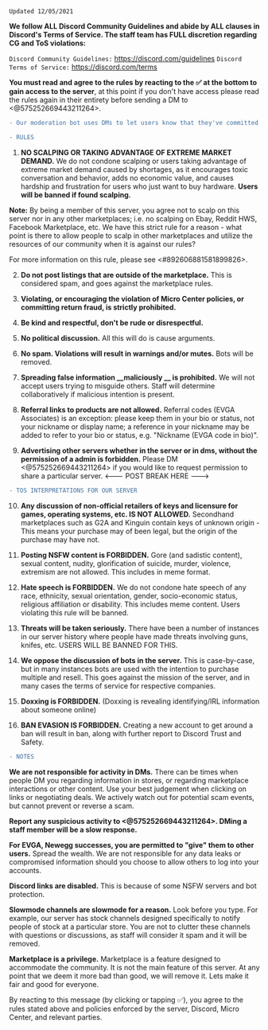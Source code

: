 `Updated 12/05/2021`
 
**We follow ALL Discord Community Guidelines and abide by ALL clauses in Discord's Terms of Service. The staff team has FULL discretion regarding CG and ToS violations:**

   `Discord Community Guidelines:` https://discord.com/guidelines
   `Discord Terms of Service:` https://discord.com/terms

**You must read and agree to the rules by reacting to the :white_check_mark: at the bottom to gain access to the server**, at this point if you don't have access please read the rules again in their entirety before sending a DM to <@575252669443211264>.

```diff
- Our moderation bot uses DMs to let users know that they've committed infractions. Failure to enable DMs on this server may result in eventual warn, mute, kick, or ban without being able to recieve or read the message.
```
```diff
- RULES
```
1. **NO SCALPING OR TAKING ADVANTAGE OF EXTREME MARKET DEMAND.** 
We do not condone scalping or users taking advantage of extreme market demand caused by shortages, as it encourages toxic conversation and behavior, adds no economic value, and causes hardship and frustration for users who just want to buy hardware. **Users will be banned if found scalping.**

**Note:** By being a member of this server, you agree not to scalp on this server nor in any other marketplaces; i.e. no scalping on Ebay, Reddit HWS, Facebook Marketplace, etc.  We have this strict rule for a reason - what point is there to allow people to scalp in other marketplaces and utilize the resources of our community when it is against our rules?

For more information on this rule, please see <#892606881581899826>. 
 
2. **Do not post listings that are outside of the marketplace.** This is considered spam, and goes against the marketplace rules. 

3. **Violating, or encouraging the violation of Micro Center policies, or committing return fraud, is strictly prohibited.**

4. **Be kind and respectful, don't be rude or disrespectful.**
 
5. **No political discussion.** All this will do is cause arguments.
 
6. **No spam. Violations will result in warnings and/or mutes.** Bots will be removed.
 
7. **Spreading false information __maliciously __ is prohibited.** We will not accept users trying to misguide others. Staff will determine collaboratively if malicious intention is present.
 
8. **Referral links to products are not allowed.** Referral codes (EVGA Associates) is an exception: please keep them in your bio or status, not your nickname or display name; a reference in your nickname may be added to refer to your bio or status, e.g. "Nickname (EVGA code in bio)".

9. **Advertising other servers whether in the server or in dms, without the permission of a admin is forbidden.** Please DM <@575252669443211264> if you would like to request permission to share a particular server.
<--- POST BREAK HERE --->
```diff
- TOS INTERPRETATIONS FOR OUR SERVER
```
10. **Any discussion of non-official retailers of keys and licensure for games, operating systems, etc. IS NOT ALLOWED.** Secondhand marketplaces such as G2A and Kinguin contain keys of unknown origin - This means your purchase may of been legal, but the origin of the purchase may have not. 

11. **Posting NSFW content is FORBIDDEN.** Gore (and sadistic content), sexual content, nudity, glorification of suicide, murder, violence, extremism are not allowed. This includes in meme format.

12. **Hate speech is FORBIDDEN.** We do not condone hate speech of any race, ethnicity, sexual orientation, gender, socio-economic status, religious affiliation or disability. This includes meme content. Users violating this rule will be banned.

13. **Threats will be taken seriously.** There have been a number of instances in our server history where people have made threats involving guns, knifes, etc. USERS WILL BE BANNED FOR THIS. 
 
14. **We oppose the discussion of bots in the server.** This is case-by-case, but in many instances bots are used with the intention to purchase multiple and resell. This goes against the mission of the server, and in many cases the terms of service for respective companies. 

15. **Doxxing is FORBIDDEN.** (Doxxing is revealing identifying/IRL information about someone online)

16. **BAN EVASION IS FORBIDDEN.** Creating a new account to get around a ban will result in ban, along with further report to Discord Trust and Safety.
```diff
- NOTES
```
**We are not responsible for activity in DMs.** There can be times when people DM you regarding information in stores, or regarding marketplace interactions or other content. Use your best judgement when clicking on links or negotiating deals. We actively watch out for potential scam events, but cannot prevent or reverse a scam.
 
**Report any suspicious activity to <@575252669443211264>. DMing a staff member will be a slow response.**

**For EVGA, Newegg successes, you are permitted to "give" them to other users.** Spread the wealth. We are not responsible for any data leaks or compromised information should you choose to allow others to log into your accounts. 
 
**Discord links are disabled.** This is because of some NSFW servers and bot protection.
 
**Slowmode channels are slowmode for a reason.** Look before you type. For example, our server has stock channels designed specifically to notify people of stock at a particular store. You are not to clutter these channels with questions or discussions, as staff will consider it spam and it will be removed. 
 
**Marketplace is a privilege.** Marketplace is a feature designed to accommodate the community. It is not the main feature of this server. At any point that we deem it more bad than good, we will remove it. Lets make it fair and good for everyone.


By reacting to this message (by clicking or tapping :white_check_mark:), you agree to the rules stated above and policies enforced by the server, Discord, Micro Center, and relevant parties.